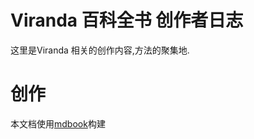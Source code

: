 # Viranda 百科全书 创作者日志

这里是Viranda 相关的创作内容,方法的聚集地.

# 创作
本文档使用[mdbook](https://hellowac.github.io/mdbook-doc-zh/zh-cn/index.html)构建